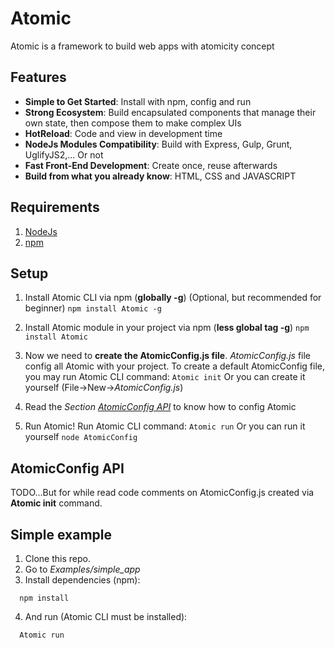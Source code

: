 # Atomic

Atomic is a framework to build web apps with atomicity concept

## Features

* **Simple to Get Started**: Install with npm, config and run
* **Strong Ecosystem**: Build encapsulated components that manage their own state, then compose them to make complex UIs
* **HotReload**: Code and view in development time
* **NodeJs Modules Compatibility**: Build with Express, Gulp, Grunt, UglifyJS2,... Or not
* **Fast Front-End Development**: Create once, reuse afterwards
* **Build from what you already know**: HTML, CSS and JAVASCRIPT

## Requirements
  1. [NodeJs](#todoLinkNodejs)
  2. [npm](#todoLinkNpm)

## Setup
  1. Install Atomic CLI via npm (**globally -g**) (Optional, but recommended for beginner)
    ```
      npm install Atomic -g
    ```
  2. Install Atomic module in your project via npm (**less global tag -g**)
    ```
      npm install Atomic
    ```
  3. Now we need to **create the AtomicConfig.js file**. *AtomicConfig.js* file config all Atomic with your project. To create a default AtomicConfig file, you may run Atomic CLI command:
    ```
      Atomic init
    ```
    Or you can create it yourself (File->New->*AtomicConfig.js*)

  4. Read the *Section [AtomicConfig API](#LinkAtomicConfigAPI)* to know how to config Atomic

  5. Run Atomic! Run Atomic CLI command:
    ```
      Atomic run
    ```
    Or you can run it yourself
    ```
      node AtomicConfig
    ```

## AtomicConfig API
  TODO...But for while read code comments on AtomicConfig.js created via **Atomic init** command.

## Simple example
  1. Clone this repo.
  2. Go to *Examples/simple_app*
  3. Install dependencies (npm):
  ```
    npm install
  ```
  4. And run (Atomic CLI must be installed):
  ```
    Atomic run
  ```
